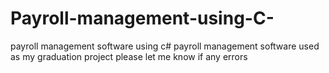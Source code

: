 # Payroll-management-using-C-
payroll management software using c#
payroll management software used as my graduation project 
please let me know if any errors
